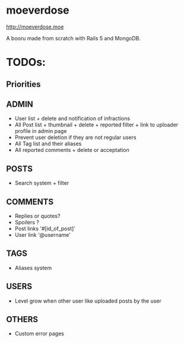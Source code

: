 # moeverdose

http://moeverdose.moe

A booru made from scratch with Rails 5 and MongoDB.

# **TODOs:**
## **Priorities**

## ADMIN
* User list + delete and notification of infractions
* All Post list + thumbnail + delete + reported filter + link to uploader profile in admin page
* Prevent user deletion if they are not regular users
* All Tag list and their aliases
* All reported comments + delete or acceptation

## POSTS
* Search system + filter

## COMMENTS
* Replies or quotes?
* Spoilers ?
* Post links '#[id_of_post]'
* User link '@username'

## TAGS
* Aliases system

## USERS
* Level grow when other user like uploaded posts by the user

## OTHERS
* Custom error pages
